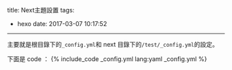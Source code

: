title: Next主題設置
tags:
  - hexo
date: 2017-03-07 10:17:52
---
主要就是根目錄下的`_config.yml`和 next 目錄下的`/test/_config.yml`的設定。

下面是 code ：
{% include_code _config.yml lang:yaml _config.yml %}
